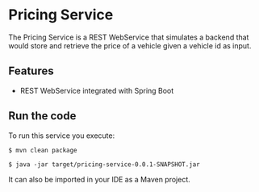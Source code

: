 # Pricing Service

The Pricing Service is a REST WebService that simulates a backend that would store and retrieve the price of a vehicle
given a vehicle id as input.

## Features

- REST WebService integrated with Spring Boot

## Run the code

To run this service you execute:

```
$ mvn clean package
```

```
$ java -jar target/pricing-service-0.0.1-SNAPSHOT.jar
```

It can also be imported in your IDE as a Maven project.
